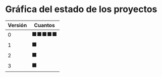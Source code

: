 # Gráfica del estado de los proyectos


| Versión | Cuantos               |
|---------|-----------------------|
| 0 | ⬛⬛⬛⬛⬛|
| 1 | ⬛|
| 2 | ⬛|
| 3 | ⬛|

